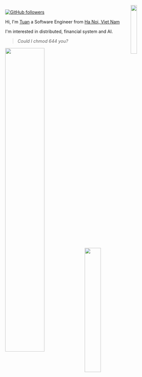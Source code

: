 <!---
<a href="http://greyhub.github.io/"><img src="..." width="900"></a>
-->

<img align='right' src='https://media3.giphy.com/media/du3J3cXyzhj75IOgvA/giphy.gif?cid=ecf05e479uyhcidh0ezeu83zrfdxko34orwgyie2yvt8ppxc&rid=giphy.gif' width='20%"'>

[![GitHub followers](https://img.shields.io/github/followers/tuandn8?label=Follow&style=social)](https://github.com/greyhub) 

Hi, I'm [Tuan](http://tuandn8.github.io/) a Software Engineer from [Ha Noi, Viet Nam](https://www.google.com/maps/place/Tr%C6%B0%E1%BB%9Dng+%C4%90%E1%BA%A1i+h%E1%BB%8Dc+B%C3%A1ch+khoa+H%C3%A0+N%E1%BB%99i/@21.005603,105.8412638,17z/data=!3m1!4b1!4m5!3m4!1s0x3135ac76ccab6dd7:0x55e92a5b07a97d03!8m2!3d21.005603!4d105.8434525)


I'm interested in distributed, financial system and AI.

> *Could I chmod 644 you?*

<img align='left' src='https://github-readme-stats.vercel.app/api?username=tuandn8&show_icons=true&title_color=056c99&icon_color=056c99&text_color=3d3d3d&bg_color=ebebeb&count_private=false' width='50%'>

<img align='left' src='https://github-readme-stats.vercel.app/api/top-langs/?username=tuandn8&langs_count=10&theme=tokyonight&layout=compact' width='32%'>
